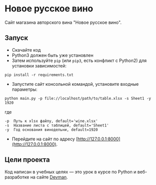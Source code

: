 # Новое русское вино

Сайт магазина авторского вина "Новое русское вино".

## Запуск

- Скачайте код
- Python3 должен быть уже установлен
- Затем используйте `pip` (или `pip3`, есть конфликт с Python2) для установки зависимостей:
```pycon
pip install -r requirements.txt
```
- Запустите сайт консольной командой, установите входные параметры:
```pycon
python main.py -p file://localhost/path/to/table.xlsx -s Sheet1 -y 1920
```
где
```pycon
-p  Путь к xlsx файлу, default='wine.xlsx'
-s  Название листа с таблицей, default='Sheet1'
-y  Год основания винодельни, default=1920
```
- Перейдите на сайт по адресу [http://127.0.0.1:8000](http://127.0.0.1:8000).

## Цели проекта

Код написан в учебных целях — это урок в курсе по Python и веб-разработке на сайте [Devman](https://dvmn.org).
